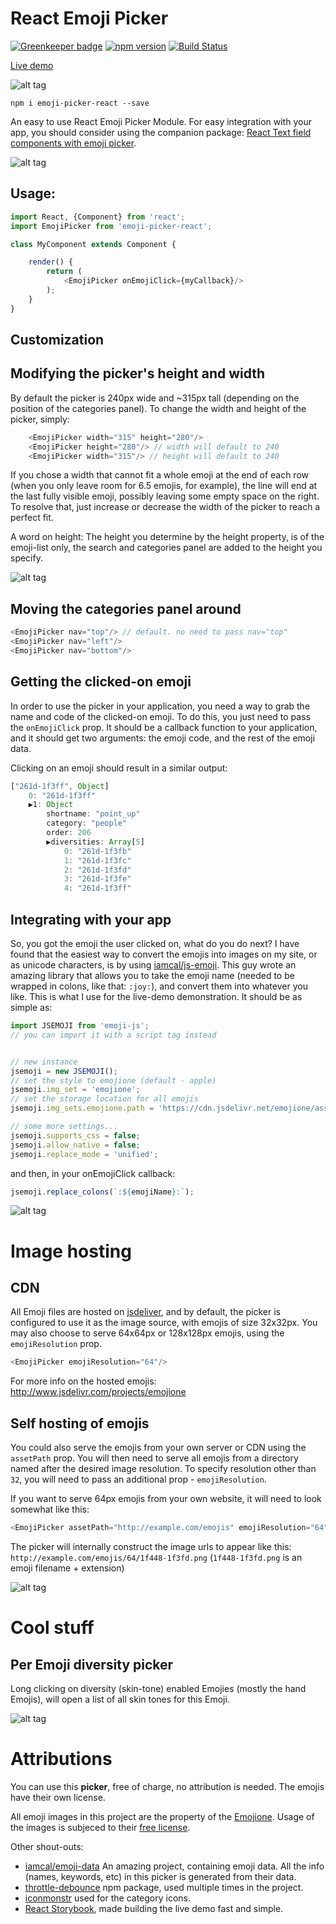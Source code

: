 # React Emoji Picker

[![Greenkeeper badge](https://badges.greenkeeper.io/ealush/emoji-picker.svg)](https://greenkeeper.io/) [![npm version](https://badge.fury.io/js/emoji-picker-react.svg)](https://badge.fury.io/js/emoji-picker-react) [![Build Status](https://travis-ci.org/ealush/emoji-picker.svg?branch=master)](https://travis-ci.org/ealush/emoji-picker)

[Live demo](https://ealush.github.io/emoji-picker/)

![alt tag](https://raw.githubusercontent.com/ealush/emoji-picker/master/screenshots/recording.gif)

```
npm i emoji-picker-react --save
```

An easy to use React Emoji Picker Module.
For easy integration with your app, you should consider using the companion package: [React Text field components with emoji picker](https://www.npmjs.com/package/emoji-picker-textfield).

![alt tag](https://raw.githubusercontent.com/ealush/emoji-picker/master/screenshots/1.png)


## Usage:
```js
import React, {Component} from 'react';
import EmojiPicker from 'emoji-picker-react';

class MyComponent extends Component {

    render() {
        return (
            <EmojiPicker onEmojiClick={myCallback}/>
        );
    }
}

```

## Customization

## Modifying the picker's height and width
By default the picker is 240px wide and ~315px tall (depending on the position of the categories panel). To change the width and height of the picker, simply:

```js
    <EmojiPicker width="315" height="280"/>
    <EmojiPicker height="280"/> // width will default to 240
    <EmojiPicker width="315"/> // height will default to 240
```

If you chose a width that cannot fit a whole emoji at the end of each row (when you only leave room for 6.5 emojis, for example), the line will end at the last fully visible emoji, possibly leaving some empty space on the right. To resolve that, just increase or decrease the width of the picker to reach a perfect fit.

A word on height: The height you determine by the height property, is of the emoji-list only, the search and categories panel are added to the height you specify.

![alt tag](https://raw.githubusercontent.com/ealush/emoji-picker/master/screenshots/5.png)

## Moving the categories panel around

```js
<EmojiPicker nav="top"/> // default. no need to pass nav="top"
<EmojiPicker nav="left"/>
<EmojiPicker nav="bottom"/>
```

## Getting the clicked-on emoji
In order to use the picker in your application, you need a way to grab the name and code of the clicked-on emoji. To do this, you just need to pass the `onEmojiClick` prop. It should be a callback function to your application, and it should get two arguments: the emoji code, and the rest of the emoji data.

Clicking on an emoji should result in a similar output:
```js
["261d-1f3ff", Object]
    0: "261d-1f3ff"
    ▶1: Object
        shortname: "point_up"
        category: "people"
        order: 206
        ▶diversities: Array[5]
            0: "261d-1f3fb"
            1: "261d-1f3fc"
            2: "261d-1f3fd"
            3: "261d-1f3fe"
            4: "261d-1f3ff"
```

## Integrating with your app
So, you got the emoji the user clicked on, what do you do next?
I have found that the easiest way to convert the emojis into images on my site, or as unicode characters, is by using [iamcal/js-emoji](https://github.com/iamcal/js-emoji). This guy wrote an amazing library that allows you to take the emoji name (needed to be wrapped in colons, like that: `:joy:`), and convert them into whatever you like. This is what I use for the live-demo demonstration. It should be as simple as:

```js
import JSEMOJI from 'emoji-js';
// you can import it with a script tag instead


// new instance
jsemoji = new JSEMOJI();
// set the style to emojione (default - apple)
jsemoji.img_set = 'emojione';
// set the storage location for all emojis
jsemoji.img_sets.emojione.path = 'https://cdn.jsdelivr.net/emojione/assets/3.0/png/32/';

// some more settings...
jsemoji.supports_css = false;
jsemoji.allow_native = false;
jsemoji.replace_mode = 'unified';
```

and then, in your onEmojiClick callback:
```js
jsemoji.replace_colons(`:${emojiName}:`);
```

![alt tag](https://raw.githubusercontent.com/ealush/emoji-picker/master/screenshots/2.png)

# Image hosting
## CDN
All Emoji files are hosted on [jsdeliver](http://www.jsdelivr.com/projects/emojione), and by default, the picker is configured to use it as the image source, with emojis of size 32x32px. You may also choose to serve 64x64px or 128x128px emojis, using the `emojiResolution` prop.
```js
<EmojiPicker emojiResolution="64"/>
```
For more info on the hosted emojis:
http://www.jsdelivr.com/projects/emojione

## Self hosting of emojis
You could also serve the emojis from your own server or CDN using the `assetPath` prop. You will then need to serve all emojis from a directory named after the desired image resolution. To specify resolution other than `32`, you will need to pass an additional prop - `emojiResolution`.

If you want to serve 64px emojis from your own website, it will need to look somewhat like this:

```js
<EmojiPicker assetPath="http://example.com/emojis" emojiResolution="64"/>
```

The picker will internally construct the image urls to appear like this:
`http://example.com/emojis/64/1f448-1f3fd.png`
(`1f448-1f3fd.png` is an emoji filename + extension)

![alt tag](https://raw.githubusercontent.com/ealush/emoji-picker/master/screenshots/3.png)

# Cool stuff

## Per Emoji diversity picker
Long clicking on diversity (skin-tone) enabled Emojies (mostly the hand Emojis), will open a list of all skin tones for this Emoji.

![alt tag](https://raw.githubusercontent.com/ealush/emoji-picker/master/screenshots/4.png)

# Attributions
You can use this **picker**, free of charge, no attribution is needed. The emojis have their own license.

All emoji images in this project are the property of the [Emojione](www.emojione.com). Usage of the images is subjeced to their [free license](https://www.emojione.com/developers/free-license).

Other shout-outs:
* [iamcal/emoji-data](https://github.com/iamcal/emoji-data) An amazing project, containing emoji data. All the info (names, keywords, etc) in this picker is generated from their data.
* [throttle-debounce](https://www.npmjs.com/package/throttle-debounce) npm package, used multiple times in the project.
* [iconmonstr](https://iconmonstr.com/) used for the category icons.
* [React Storybook](https://www.npmjs.com/package/@kadira/storybook), made building the live demo fast and simple.
